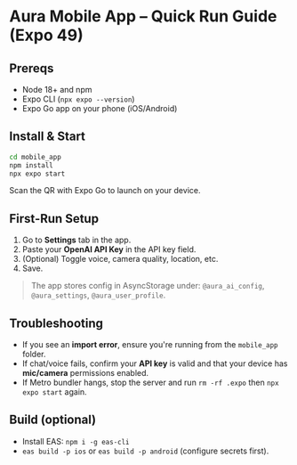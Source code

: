 # Aura Mobile App – Quick Run Guide (Expo 49)

## Prereqs
- Node 18+ and npm
- Expo CLI (`npx expo --version`)
- Expo Go app on your phone (iOS/Android)

## Install & Start
```bash
cd mobile_app
npm install
npx expo start
```

Scan the QR with Expo Go to launch on your device.

## First-Run Setup
1. Go to **Settings** tab in the app.
2. Paste your **OpenAI API Key** in the API key field.
3. (Optional) Toggle voice, camera quality, location, etc.
4. Save.

> The app stores config in AsyncStorage under: `@aura_ai_config`, `@aura_settings`, `@aura_user_profile`.

## Troubleshooting
- If you see an **import error**, ensure you're running from the `mobile_app` folder.
- If chat/voice fails, confirm your **API key** is valid and that your device has **mic/camera** permissions enabled.
- If Metro bundler hangs, stop the server and run `rm -rf .expo` then `npx expo start` again.

## Build (optional)
- Install EAS: `npm i -g eas-cli`
- `eas build -p ios` or `eas build -p android` (configure secrets first).